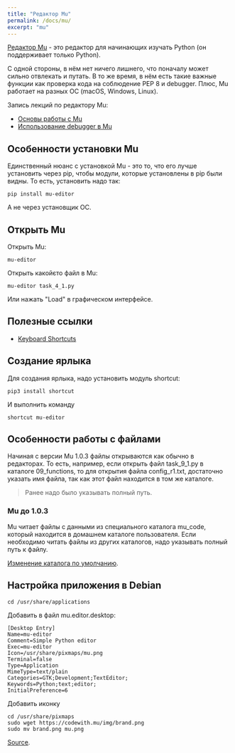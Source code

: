 ```yaml
---
title: "Редактор Mu"
permalink: /docs/mu/
excerpt: "mu"
---
```


[Редактор Mu](https://codewith.mu/) - это редактор для начинающих изучать Python (он поддерживает только Python).

С одной стороны, в нём нет ничего лишнего, что поначалу может сильно отвлекать и путать. В то же время, в нём есть такие важные функции как проверка кода на соблюдение PEP 8 и debugger. Плюс, Mu работает на разных ОС (macOS, Windows, Linux).

Запись лекций по редактору Mu:

* [Основы работы с Mu](https://youtu.be/9qH92jz0p58)
* [Использование debugger в  Mu](https://youtu.be/s9Lskg37xss)

## Особенности установки Mu

Единственный нюанс с установкой Mu - это то, что его лучше установить через pip, чтобы модули, которые установлены в pip были видны.
То есть, установить надо так:

```
pip install mu-editor
```

А не через установщик ОС.

## Открыть Mu

Открыть Mu:

```
mu-editor
```

Открыть какойєто файл в Mu:
```
mu-editor task_4_1.py
```

Или нажать "Load" в графическом интерфейсе.

## Полезные ссылки

* [Keyboard Shortcuts](https://codewith.mu/en/tutorials/1.0/shortcuts)

## Создание ярлыка

Для создания ярлыка, надо установить модуль shortcut:

```
pip3 install shortcut
```

И выполнить команду
```
shortcut mu-editor
```


## Особенности работы с файлами

Начиная с версии Mu 1.0.3 файлы открываются как обычно в редакторах.
То есть, например, если открыть файл task_9_1.py в каталоге 09_functions, то для открытия файла config_r1.txt,
достаточно указать имя файла, так как этот файл находится в том же каталоге.

> Ранее надо было указывать полный путь.

### Mu до 1.0.3

Mu читает файлы с данными из специального каталога mu_code, который находится в домашнем каталоге пользователя.
Если необходимо читать файлы из других каталогов, надо указывать полный путь к файлу.

[Изменение каталога по умолчанию](https://codewith.mu/en/tutorials/1.0/configuration).

## Настройка приложения в Debian

```
cd /usr/share/applications
```

Добавить в файл mu.editor.desktop:
```
[Desktop Entry]
Name=mu-editor
Comment=Simple Python editor
Exec=mu-editor
Icon=/usr/share/pixmaps/mu.png
Terminal=false
Type=Application
MimeType=text/plain
Categories=GTK;Development;TextEditor;
Keywords=Python;text;editor;
InitialPreference=6
```

Добавить иконку
```
cd /usr/share/pixmaps
sudo wget https://codewith.mu/img/brand.png
sudo mv brand.png mu.png
```

[Source](https://madewith.mu/mu/users/2019/04/11/crossing-river-feeling-stones.html).
